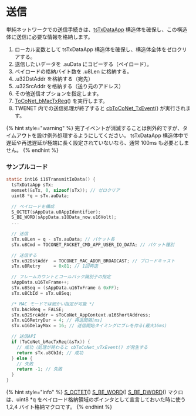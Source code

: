 # 送信

単純ネットワークでの送信手続きは、[tsTxDataApp](../../../twelite-net-api-ref/gou-zao-ti/tstxdataapp.md) 構造体を確保し、この構造体に送信に必要な情報を格納します。

1. ローカル変数として tsTxDataApp 構造体を確保し、構造体全体をゼロクリアする。
2. 送信したいデータを .auData にコピーする（ペイロード）。
3. ペイロードの格納バイト数を .u8Len に格納する。
4. .u32DstAddr を格納する（宛先）
5. .u32SrcAddr を格納する（送り元のアドレス）
6. その他送信オプションを指定します。
7. [ToCoNet_bMacTxReq](../../../twelite-net-api-ref/twelite-net-guan-shu/toconet_bmactxreq.md)() を実行します。
8. TWENET 内での送信処理が終了すると [cbToCoNet_TxEvent](../../../twelite-net-api-ref/krubakku/cbtoconet_vtxevent.md)() が実行されます。

{% hint style="warning" %}
完了イベントが消滅することは例外的ですが、タイムアウトを設け例外処理するようにしてください。 tsTxDataApp 構造体中で遅延や再送遅延が極端に長く設定されていないなら、通常 100ms も必要としません。
{% endhint %}

### サンプルコード

```c
static int16 i16TransmitIoData() {
  tsTxDataApp sTx;
  memset(&sTx, 0, sizeof(sTx)); // ゼロクリア
  uint8 *q = sTx.auData;

  // ペイロードを構成
  S_OCTET(sAppData.u8AppIdentifier);
  S_BE_WORD(sAppData.sIOData_now.u16Volt);
  ...
	
  // 送信
  sTx.u8Len = q - sTx.auData; // パケット長
  sTx.u8Cmd = TOCONET_PACKET_CMD_APP_USER_IO_DATA; // パケット種別

  // 送信する
  sTx.u32DstAddr  = TOCONET_MAC_ADDR_BROADCAST; // ブロードキャスト
  sTx.u8Retry     = 0x81; // 1回再送

  // フレームカウントとコールバック識別子の指定
  sAppData.u16TxFrame++;
  sTx.u8Seq = (sAppData.u16TxFrame & 0xFF);
  sTx.u8CbId = sTx.u8Seq;

  /* MAC モードでは細かい指定が可能 */
  sTx.bAckReq = FALSE;
  sTx.u32SrcAddr = sToCoNet_AppContext.u16ShortAddress;
  sTx.u16RetryDur = 4; // 再送間隔[ms]
  sTx.u16DelayMax = 16; // 送信開始タイミングにブレを作る(最大16ms)

  // 送信API
  if (ToCoNet_bMacTxReq(&sTx)) {
    // 成功（処理が終わると cbToCoNet_vTxEvent() が発生する
    return sTx.u8CbId; // 成功
  } else {
    // 失敗
    return -1; // 失敗
  }
}
```

{% hint style="info" %}
[S_OCTET](../../../twelite-net-api-ref/twelite-net-makuro/utils.h.md#s_octet-x)() [S_BE_WORD](../../../twelite-net-api-ref/twelite-net-makuro/utils.h.md#s_be_word-x-s_le_word-x)() [S_BE_DWORD](../../../twelite-net-api-ref/twelite-net-makuro/utils.h.md#s_be_word-x-s_le_word-x)() マクロは、uint8 \*q をペイロード格納領域のポインタとして宣言しておいた時に使う 1,2,4 バイト格納マクロです。
{% endhint %}

